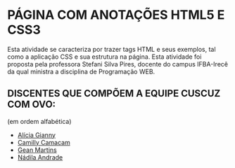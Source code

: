 # PÁGINA COM ANOTAÇÕES HTML5 E CSS3

Esta atividade se caracteriza por trazer tags HTML e seus exemplos, tal como a aplicação CSS e sua estrutura na página. 
Esta atividade foi proposta pela professora Stefani Silva Pires, docente do campus IFBA-Irecê da qual ministra a disciplina de Programação WEB.

## DISCENTES QUE COMPÕEM A EQUIPE CUSCUZ COM OVO:
(em ordem alfabética)

* [Alícia Gianny](https://github.com/alicia-gianny)
* [Camilly Camacam](https://github.com/CamillyCamacam)
* [Gean Martins](https://github.com/oxegean)
* [Nádila Andrade](https://github.com/nadila4info)
